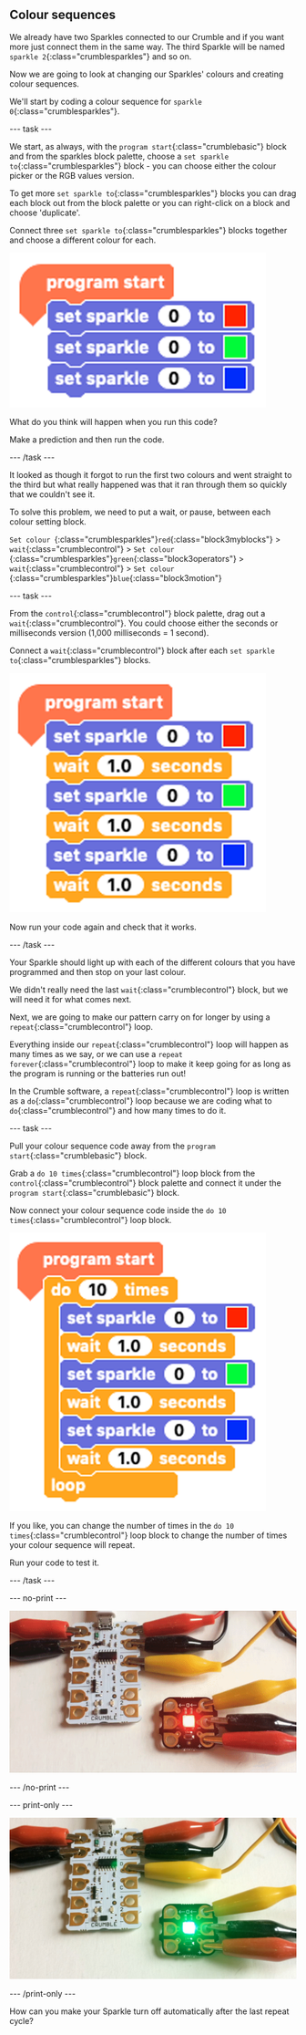 ## Colour sequences

We already have two Sparkles connected to our Crumble and if you want more just connect them in the same way. The third Sparkle will be named `sparkle 2`{:class="crumblesparkles"} and so on.

Now we are going to look at changing our Sparkles' colours and creating colour sequences.

We'll start by coding a colour sequence for `sparkle 0`{:class="crumblesparkles"}.

--- task ---

We start, as always, with the `program start`{:class="crumblebasic"} block and from the sparkles block palette, choose a `set sparkle to`{:class="crumblesparkles"} block - you can choose either the colour picker or the RGB values version. 

To get more `set sparkle to`{:class="crumblesparkles"} blocks you can drag each block out from the block palette or you can right-click on a block and choose 'duplicate'.

Connect three `set sparkle to`{:class="crumblesparkles"} blocks together and choose a different colour for each.

![Coding a three colour Sparkle sequence without wait blocks](images/threeSetSparkleBlocks.png)

What do you think will happen when you run this code?

Make a prediction and then run the code.

--- /task ---

It looked as though it forgot to run the first two colours and went straight to the third but what really happened was that it ran through them so quickly that we couldn't see it.

To solve this problem, we need to put a wait, or pause, between each colour setting block.

`Set colour `{:class="crumblesparkles"}`red`{:class="block3myblocks"} > `wait`{:class="crumblecontrol"} > `Set colour `{:class="crumblesparkles"}`green`{:class="block3operators"} > `wait`{:class="crumblecontrol"} > `Set colour `{:class="crumblesparkles"}`blue`{:class="block3motion"}

--- task ---

From the `control`{:class="crumblecontrol"} block palette, drag out a `wait`{:class="crumblecontrol"}. You could choose either the seconds or milliseconds version (1,000 milliseconds = 1 second).

Connect a `wait`{:class="crumblecontrol"} block after each `set sparkle to`{:class="crumblesparkles"} blocks.

![Coding a three colour Sparkle sequence with wait blocks](images/threeSetSparkleBlocksWithWaits.png)

Now run your code again and check that it works.

--- /task ---

Your Sparkle should light up with each of the different colours that you have programmed and then stop on your last colour.

We didn't really need the last `wait`{:class="crumblecontrol"} block, but we will need it for what comes next.

Next, we are going to make our pattern carry on for longer by using a `repeat`{:class="crumblecontrol"} loop. 

Everything inside our `repeat`{:class="crumblecontrol"} loop will happen as many times as we say, or we can use a `repeat forever`{:class="crumblecontrol"} loop to make it keep going for as long as the program is running or the batteries run out!

In the Crumble software, a `repeat`{:class="crumblecontrol"} loop is written as a `do`{:class="crumblecontrol"} loop because we are coding what to `do`{:class="crumblecontrol"} and how many times to do it.

--- task ---

Pull your colour sequence code away from the `program start`{:class="crumblebasic"} block.

Grab a `do 10 times`{:class="crumblecontrol"} loop block from the `control`{:class="crumblecontrol"} block palette and connect it under the `program start`{:class="crumblebasic"} block.

Now connect your colour sequence code inside the `do 10 times`{:class="crumblecontrol"} loop block.

![Repeat colour sequence 10 times code](images/sequenceLoop.png)

If you like,  you can change the number of times in the `do 10 times`{:class="crumblecontrol"} loop block to change the number of times your colour sequence will repeat.

Run your code to test it.

--- /task ---

--- no-print ---

![Sparkle colour sequence loop](images/SparkleRepeatLoop.gif)

--- /no-print ---

--- print-only ---

![Sparkle colour sequence loop](images/SparkleRepeatLoop.jpg)

--- /print-only ---

How can you make your Sparkle turn off automatically after the last repeat cycle?